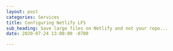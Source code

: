 ```yaml
---
layout: post
categories: Services
title: Configuring Netlify LFS
sub_heading: Save large files on Netlify and not your repo...
date: 2020-07-24 13:00:00 -0700

---
```

